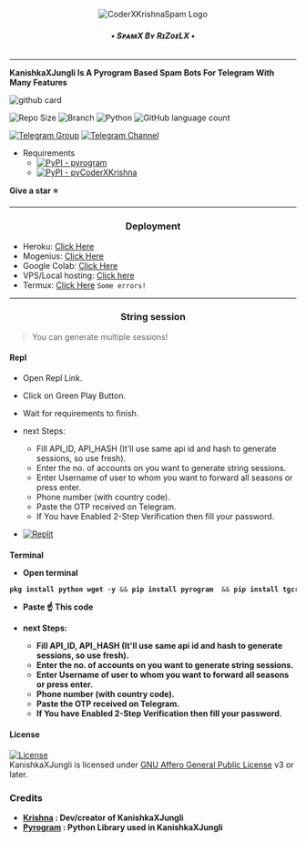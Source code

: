 <p align="center">
  <img src="resources/CoderXKrishna.png" alt="CoderXKrishnaSpam Logo">
</p>
<h6 align="center">
  <b>• SᴘᴀᴍX Bʏ RɪZᴏᴇLX •</b>
</h6>

----

<b> KanishkaXJungli Is A Pyrogram Based Spam Bots For Telegram With Many Features </b>

![github card](https://github-readme-stats.vercel.app/api/pin/?username=CoderXKrishna&repo=KanishkaXJungli&theme=lite)

![Repo Size](https://img.shields.io/github/repo-size/CoderXKrishna/KanishkaXJungli?&style=social&logo=github)
![Branch](https://img.shields.io/badge/Branch-main-white?&style=social&logo=github)
![Python](https://img.shields.io/badge/Python-v3.10-white?style=social&logo=python)
![GitHub language count](https://img.shields.io/github/languages/count/CoderXKrishna/KanishkaXJungli?&style=social&logo=hyper)

[![Telegram Group](https://img.shields.io/badge/Telegram-Group-white?&style=social&logo=telegram)](https://t.me/DNHxHELL)
[![Telegram Channel](https://img.shields.io/badge/Telegram-Channel-white?&style=social&logo=telegram)](https://t.me/CoderXKrishna)

 - Requirements
   - [![PyPI - pyrogram](https://img.shields.io/badge/pypi-pyrogram-informational)](https://pypi.org/project/pyrogram)  
   - [![PyPI - pyCoderXKrishna](https://img.shields.io/badge/pypi-pyCoderXKrishna-informational)](https://pypi.org/project/pyCoderXKrishna) 

<b> Give a star ⭐</b>

----

<h3 align="center">Deployment</h3>

  - Heroku: [Click Here](https://github.com/CoderXKrishna/KanishkaXJungli/blob/main/resources/heroku.md)
  - Mogenius: [Click Here](https://youtu.be/6XIjTbumJYY)
  - Google Colab: [Click Here](https://youtu.be/sYgy4_8i7c8)
  - VPS/Local hosting: [Click here](https://github.com/CoderXKrishna/KanishkaXJungli/blob/main/resources/local.md)
  - Termux: [Click Here](https://github.com/CoderXKrishna/KanishkaXJungli/blob/main/resources/termux.md) `Some errors!`

----

<h3 align="center">String session</h3>

> You can generate multiple sessions!

<h4>Repl</h4>

  * Open Repl Link.
  * Click on Green Play Button.
  * Wait for requirements to finish.
  * next Steps:
    * Fill API_ID, API_HASH (It'll use same api id and hash to generate sessions, so use fresh).
    * Enter the no. of accounts on you want to generate string sessions.
    * Enter Username of user to whom you want to forward all seasons or press enter.
    * Phone number (with country code).
    * Paste the OTP received on Telegram.
    * If You have Enabled 2-Step Verification then fill your password.


  * [![Replit](https://img.shields.io/badge/KanishkaXJungli-Run%20On%20ReplIT-black?style=for-the-badge&logo=replit)](https://replit.com/@RiZoeL/KanishkaXJungli-Sessions?v=1)


<h4>Terminal</4>
<br>

  * Open terminal

   ```python
pkg install python wget -y && pip install pyrogram  && pip install tgcrypto&& wget https://raw.githubusercontent.com/CoderXKrishna/KanishkaXJungli/main/multisess.py && python3 multisess.py
   ```
  * Paste ☝️ This code

  * next Steps:
     * Fill API_ID, API_HASH (It'll use same api id and hash to generate sessions, so use fresh).
     * Enter the no. of accounts on you want to generate string sessions.
     * Enter Username of user to whom you want to forward all seasons or press enter.
     * Phone number (with country code).
     * Paste the OTP received on Telegram.
     * If You have Enabled 2-Step Verification then fill your password.

<h4> License </h4>

[![License](https://www.gnu.org/graphics/gplv3-or-later.png)](LICENSE)   
KanishkaXJungli is licensed under [GNU Affero General Public License](https://www.gnu.org/licenses/gplv3-or-later.pngl) v3 or later.

<h3>Credits</h3>

  - <b> [Krishna](https://github.com/CoderXKrishna) : Dev/creator of KanishkaXJungli </b> 
  - <b> [Pyrogram](https://github.com/pyrogram/pyrogram) : Python Library used in KanishkaXJungli
